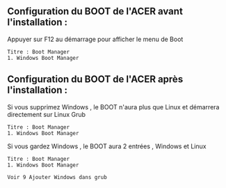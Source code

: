 ## Configuration du BOOT de l'ACER avant l'installation :

Appuyer sur F12 au démarrage pour afficher le menu de Boot

    Titre : Boot Manager
    1. Windows Boot Manager

## Configuration du BOOT de l'ACER après l'installation :

Si vous supprimez Windows , le BOOT n'aura plus que Linux et démarrera directement sur Linux Grub

    Titre : Boot Manager
    1. Windows Boot Manager

Si vous gardez Windows , le BOOT aura 2 entrées , Windows et Linux

    Titre : Boot Manager
    1. Windows Boot Manager

    Voir 9 Ajouter Windows dans grub
